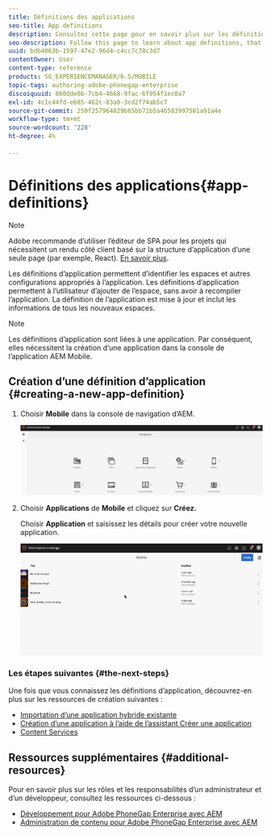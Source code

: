 ```yaml
---
title: Définitions des applications
seo-title: App definitions
description: Consultez cette page pour en savoir plus sur les définitions d’application, qui permettent d’identifier les espaces et autres configurations appropriés à l’application. Les définitions d’application permettent à l’utilisateur d’ajouter de l’espace, sans avoir à recompiler l’application.
seo-description: Follow this page to learn about app definitions, that are a way to identify what spaces and other configurations are appropriate for the app. App definitions allows the user to add space, without having to recompile the app.
uuid: bdb4063b-1597-47e2-96d4-c4cc7c78c3d7
contentOwner: User
content-type: reference
products: SG_EXPERIENCEMANAGER/6.5/MOBILE
topic-tags: authoring-adobe-phonegap-enterprise
discoiquuid: 860dde0b-7cb4-4668-9fac-6f954f1ec0a7
exl-id: 4c1c44fd-e685-462c-83a0-3cd2f74ab5c7
source-git-commit: 259f257964829b65bb71b5a46583997581a91a4e
workflow-type: tm+mt
source-wordcount: '228'
ht-degree: 4%

---
```


# Définitions des applications{#app-definitions}

>[!NOTE]
>
>Adobe recommande d’utiliser l’éditeur de SPA pour les projets qui nécessitent un rendu côté client basé sur la structure d’application d’une seule page (par exemple, React). [En savoir plus](/help/sites-developing/spa-overview.md).

Les définitions d’application permettent d’identifier les espaces et autres configurations appropriés à l’application. Les définitions d’application permettent à l’utilisateur d’ajouter de l’espace, sans avoir à recompiler l’application. La définition de l’application est mise à jour et inclut les informations de tous les nouveaux espaces.

>[!NOTE]
>
>Les définitions d’application sont liées à une application. Par conséquent, elles nécessitent la création d’une application dans la console de l’application AEM Mobile.

## Création d’une définition d’application {#creating-a-new-app-definition}

1. Choisir **Mobile** dans la console de navigation d’AEM.

   ![chlimage_1-170](assets/chlimage_1-170.png)

1. Choisir **Applications** de **Mobile** et cliquez sur **Créez.**

   Choisir **Application** et saisissez les détails pour créer votre nouvelle application.

   ![chlimage_1-11](assets/chlimage_1-11.gif)

### Les étapes suivantes {#the-next-steps}

Une fois que vous connaissez les définitions d’application, découvrez-en plus sur les ressources de création suivantes :

* [Importation d’une application hybride existante](/help/mobile/phonegap-adding-content-to-imported-app.md)
* [Création d’une application à l’aide de l’assistant Créer une application](/help/mobile/phonegap-create-new-app.md)
* [Content Services](/help/mobile/develop-content-as-a-service.md)

## Ressources supplémentaires {#additional-resources}

Pour en savoir plus sur les rôles et les responsabilités d’un administrateur et d’un développeur, consultez les ressources ci-dessous :

* [Développement pour Adobe PhoneGap Enterprise avec AEM](/help/mobile/developing-in-phonegap.md)
* [Administration de contenu pour Adobe PhoneGap Enterprise avec AEM](/help/mobile/administer-phonegap.md)
